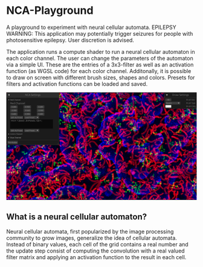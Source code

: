 # NCA-Playground
A playground to experiment with neural cellular automata. EPILEPSY WARNING: This application may potentially trigger seizures for people with photosensitive epilepsy. User discretion is advised.

The application runs a compute shader to run a neural cellular automaton in each color channel.
The user can change the parameters of the automaton via a simple UI. These are the entries of a 3x3-filter as well as an activation function (as WGSL code) for each color channel. Additonally, it is possible to draw on screen with different brush sizes, shapes and colors. Presets for filters and activation functions can be loaded and saved.

![](docs/images/nca_example.png)

## What is a neural cellular automaton?
Neural cellular automata, first popularized by the image processing community to grow images, generalize the idea of cellular automata. Instead of binary values, each cell of the grid contains a real number and the update step consist of computing the convolution with a real valued filter matrix and applying an activation function to the result in each cell.